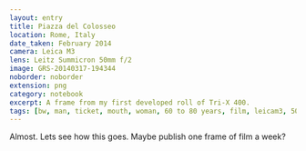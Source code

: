 ```yaml
--- 
layout: entry
title: Piazza del Colosseo
location: Rome, Italy
date_taken: February 2014
camera: Leica M3
lens: Leitz Summicron 50mm f/2
image: GRS-20140317-194344
noborder: noborder
extension: png
category: notebook
excerpt: A frame from my first developed roll of Tri-X 400.
tags: [bw, man, ticket, mouth, woman, 60 to 80 years, film, leicam3, 50mm, trix400]
---
```


Almost. Lets see how this goes. Maybe publish one frame of film a week?